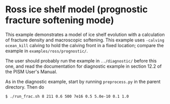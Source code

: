 Ross ice shelf model (prognostic fracture softening mode)
=================

This example demonstrates a model of ice shelf evolution with a calculation of
fracture density and macroscopic softening.  This example uses
`-calving ocean_kill` calving to hold the calving front in a fixed location;
compare the example in `examples/ross/prognostic/`.

The user should probably run the example in `../diagnostic/` before this one,
and read the documentation for diagnostic example in section 12.2 of the PISM
User's Manual.

As in the diagnostic example, start by running `preprocess.py` in the parent
directory.  Then do

    $ ./run_frac.sh 8 211 0.6 500 7e16 0.5 5.0e-10 0.1 1.0


